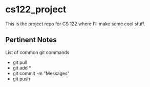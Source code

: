 # cs122_project

This is the project repo for CS 122 where I'll make some cool stuff.

## Pertinent Notes
List of common git commands
- git pull
- git add *
- git commit -m "Messages"
- git push
